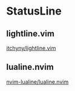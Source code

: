 # StatusLine

## lightline.vim

[itchyny/lightline.vim](https://github.com/itchyny/lightline.vim)

## lualine.nvim

[nvim-lualine/lualine.nvim](https://github.com/nvim-lualine/lualine.nvim)

